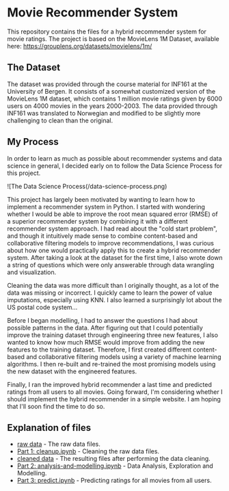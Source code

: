 # Movie Recommender System
This repository contains the files for a hybrid recommender system for movie ratings.
The project is based on the MovieLens 1M Dataset, available here: https://grouplens.org/datasets/movielens/1m/


## The Dataset
The dataset was provided through the course material for INF161 at the University of Bergen. It
consists of a somewhat customized version of the MovieLens 1M dataset, which contains 1 million movie ratings given by 
6000 users on 4000 movies in the years 2000-2003. The data provided through INF161 was translated to Norwegian 
and modified to be slightly more challenging to clean than the original. 

## My Process
In order to learn as much as possible about recommender systems and data science in general, 
I decided early on to follow the Data Science Process for this project. 

![The Data Science Process(/data-science-process.png)

This project has largely been motivated by wanting to learn how to implement a recommender system in Python. 
I started with wondering whether I would be able to improve the root mean squared error (RMSE) of a superior recommender system 
by combining it with a different recommender system approach. I had read about the "cold start problem", and though it intuitively 
made sense to combine content-based and collaborative filtering models to improve recommendations, I was curious about how one would practically 
apply this to create a hybrid recommender system. After taking a look at the dataset for the first time, I also wrote down a string of questions which 
were only answerable through data wrangling and visualization. 

Cleaning the data was more difficult than I originally thought, as a lot of the data was missing or incorrect. 
I quickly came to learn the power of value imputations, especially using KNN. 
I also learned a surprisingly lot about the US postal code system...

Before I began modelling, I had to answer the questions I had about possible patterns in the data. 
After figuring out that I could potentially improve the training dataset through engineering three new features, 
I also wanted to know how much RMSE would improve from adding the new features to the training dataset. 
Therefore, I first created different content-based and collaborative filtering models using a variety of machine learning algorithms.
I then re-built and re-trained the most promising models using the new dataset with the engineered features. 

Finally, I ran the improved hybrid recommender a last time and predicted ratings from all users to all movies. 
Going forward, I'm considering whether I should implement the hybrid recommender in a simple website. 
I am hoping that I'll soon find the time to do so. 


## Explanation of files
* [raw data](https://github.com/SebastianRokholt/Hybrid-Recommender-System) - The raw data files.
* [Part 1: cleanup.ipynb](https://github.com/SebastianRokholt/Hybrid-Recommender-System) - Cleaning the raw data files. 
* [cleaned data](https://github.com/SebastianRokholt/Hybrid-Recommender-System) - The resulting files after performing the data cleaning.
* [Part 2: analysis-and-modelling.ipynb](https://github.com/SebastianRokholt/Hybrid-Recommender-System) - Data Analysis, Exploration and Modelling.
* [Part 3: predict.ipynb](https://github.com/SebastianRokholt/Hybrid-Recommender-System) - Predicting ratings for all movies from all users.

